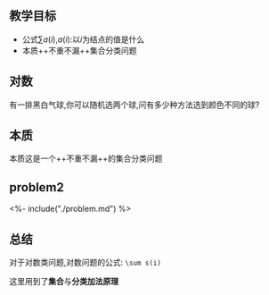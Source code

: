 
## 教学目标

- 公式$\sum a(i)$,$a(i)$:以$i$为结点的值是什么
- 本质++不重不漏++集合分类问题


## 对数

有一排黑白气球,你可以随机选两个球,问有多少种方法选到颜色不同的球?



## 本质

本质这是一个++不重不漏++的集合分类问题

## problem2

<%- include("./problem.md") %>


## 总结

对于对数类问题,对数问题的公式: ``\sum s(i)``

这里用到了**集合**与**分类加法原理**
